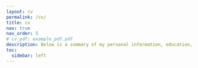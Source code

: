 ```yaml
---
layout: cv
permalink: /cv/
title: cv
nav: true
nav_order: 5
# cv_pdf: example_pdf.pdf
description: Below is a summary of my personal information, education, and experience.
toc:
  sidebar: left
---
```

